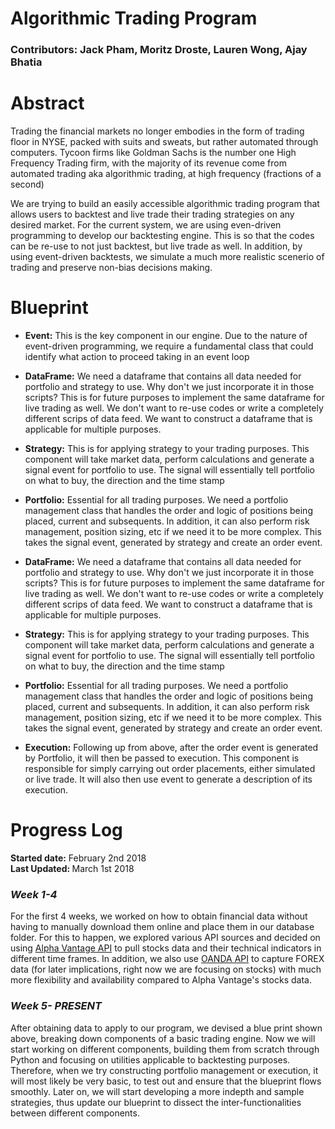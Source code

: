 # Algorithmic Trading Program
### Contributors: Jack Pham, Moritz Droste, Lauren Wong, Ajay Bhatia
# Abstract
<p> Trading the financial markets no longer embodies in the form of trading floor in NYSE, packed with suits and sweats, but rather automated through computers. Tycoon firms like Goldman Sachs is the number one High Frequency Trading firm, with the majority of its revenue come from automated trading aka algorithmic trading, at high frequency (fractions of a second)</p>
<p> We are trying to build an easily accessible algorithmic trading program that allows users to backtest and live trade their trading strategies on any desired market. For the current system, we are using even-driven programming to develop our backtesting engine. This is so that the codes can be re-use to not just backtest, but live trade as well. In addition, by using event-driven backtests, we simulate a much more realistic scenerio of trading and preserve non-bias decisions making.</p>

# Blueprint
<ul>
<li><strong>Event:</strong> This is the key component in our engine. Due to the nature of event-driven programming, we require a fundamental class that could identify what action to proceed taking in an event loop</li>
</ul>
<ul>
<li><strong>DataFrame:</strong> We need a dataframe that contains all data needed for portfolio and strategy to use. Why don&#39;t we just incorporate it in those scripts? This is for future purposes to implement the same dataframe for live trading as well. We don&#39;t want to re-use codes or write a completely different scrips of data feed. We want to construct a dataframe that is applicable for multiple purposes.</li>
</ul>
<ul>
<li><strong>Strategy:</strong> This is for applying strategy to your trading purposes. This component will take market data, perform calculations and generate a signal event for portfolio to use. The signal will essentially tell portfolio on what to buy, the direction and the time stamp</li>
</ul>
<ul>
<li><strong>Portfolio:</strong> Essential for all trading purposes. We need a portfolio management class that handles the order and logic of positions being placed, current and subsequents. In addition, it can also perform risk management, position sizing, etc if we need it to be more complex. This takes the signal event, generated by strategy and create an order event.</li>
</ul>
<ul>
</ul>
<ul>
<li><strong>DataFrame:</strong> We need a dataframe that contains all data needed for portfolio and strategy to use. Why don&#39;t we just incorporate it in those scripts? This is for future purposes to implement the same dataframe for live trading as well. We don&#39;t want to re-use codes or write a completely different scrips of data feed. We want to construct a dataframe that is applicable for multiple purposes.</li>
</ul>
<ul>
<li><strong>Strategy:</strong> This is for applying strategy to your trading purposes. This component will take market data, perform calculations and generate a signal event for portfolio to use. The signal will essentially tell portfolio on what to buy, the direction and the time stamp</li>
</ul>
<ul>
<li><strong>Portfolio:</strong> Essential for all trading purposes. We need a portfolio management class that handles the order and logic of positions being placed, current and subsequents. In addition, it can also perform risk management, position sizing, etc if we need it to be more complex. This takes the signal event, generated by strategy and create an order event.</li>
</ul>
<ul>
<li><strong>Execution:</strong> Following up from above, after the order event is generated by Portfolio, it will then be passed to execution. This component is responsible for simply carrying out order placements, either simulated or live trade. It will also then use event to generate a description of its execution.</li>
</ul>

# Progress Log
<div>
<strong>Started date:</strong> February 2nd 2018</div>
<div>
<strong>Last Updated: </strong>March 1st 2018</div>
<h3 style="font-style: italic;">Week 1-4</h3>
<p>For the first 4 weeks, we worked on how to obtain financial data without having to manually download them online and place them in our database folder. For this to happen, we explored various API sources and decided on using <a href="http://bit.ly/2DXVpKM">Alpha Vantage API</a> to pull stocks data and their technical indicators in different time frames. In addition, we also use <a href="http://bit.ly/2E7srZP">OANDA API</a> to capture FOREX data (for later implications, right now we are focusing on stocks) with much more flexibility and availability compared to Alpha Vantage's stocks data.</p>

<h3 style="font-style: italic;">Week 5- PRESENT</h3>
<p> After obtaining data to apply to our program, we devised a blue print shown above, breaking down components of a basic trading engine. Now we will start working on different components, building them from scratch through Python and focusing on utilities applicable to backtesting purposes. Therefore, when we try constructing portfolio management or execution, it will most likely be very basic, to test out and ensure that the blueprint flows smoothly. Later on, we will start developing a more indepth and sample strategies, thus update our blueprint to dissect the inter-functionalities between different components.</p>
